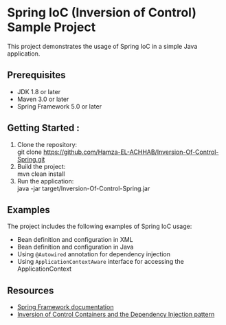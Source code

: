 # Spring IoC (Inversion of Control) Sample Project

This project demonstrates the usage of Spring IoC in a simple Java application.

## Prerequisites
- JDK 1.8 or later
- Maven 3.0 or later
- Spring Framework 5.0 or later

## Getting Started :

1. Clone the repository: <br>
git clone https://github.com/Hamza-EL-ACHHAB/Inversion-Of-Control-Spring.git
2. Build the project: <br>
mvn clean install
3. Run the application: <br>
java -jar target/Inversion-Of-Control-Spring.jar


## Examples

The project includes the following examples of Spring IoC usage:
- Bean definition and configuration in XML
- Bean definition and configuration in Java
- Using `@Autowired` annotation for dependency injection
- Using `ApplicationContextAware` interface for accessing the ApplicationContext

## Resources

- [Spring Framework documentation](https://docs.spring.io/spring/docs/current/spring-framework-reference/core.html#beans)
- [Inversion of Control Containers and the Dependency Injection pattern](https://martinfowler.com/articles/injection.html)

